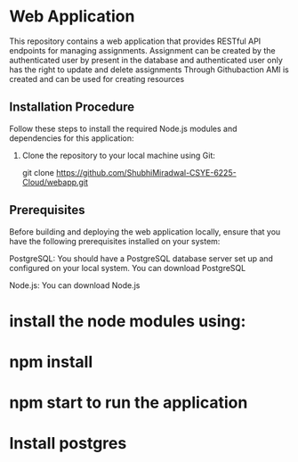 # Web Application

This repository contains a web application that provides RESTful API endpoints for managing assignments. 
Assignment can be created by the authenticated user by present in the database and authenticated user only has the right to update and delete assignments
Through Githubaction AMI is created and can be used for creating resources


## Installation Procedure

Follow these steps to install the required Node.js modules and dependencies for this application:

1. Clone the repository to your local machine using Git:

   git clone https://github.com/ShubhiMiradwal-CSYE-6225-Cloud/webapp.git

   


## Prerequisites

Before building and deploying the web application locally, ensure that you have the following prerequisites installed on your system:

PostgreSQL: You should have a PostgreSQL database server set up and configured on your local system. You can download PostgreSQL

Node.js: You can download Node.js 

# install the node modules using:
# npm install
# npm start to run the application
# Install postgres
